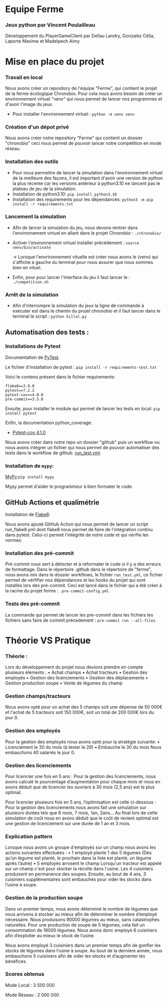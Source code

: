 # Equipe Ferme

### Jeux python par Vincent Poulailleau
Développement du PlayerGameClient par Dellau Landry, Gonzalez Célia, Laporte Maxime et Madelpech Aimy

# Mise en place du projet
### Travail en local

Nous avons créer un repository de l'équipe "Ferme", qui contient le projet de la ferme écologique Chronobio.
Pour cela nous avons besoin de créer un environnement virtuel "venv" qui nous permet de lancer nos programmes et d'avoir l'image du jeux.

- Pour installer l'environnement virtuel : `python -m venv venv`

### Création d'un dépot privé

Nous avons créer notre repository "Ferme" qui contient un dossier "chronobio" ceci nous permet de pouvoir lancer notre compétition en mode réseau.

### Installation des outils
- Pour nous permettre de lancer la simulation dans l'environnement virtuel de la meilleure des façons, il est important d'avoir une version de python la plus récente car les versions antérieur à python3.10 ne lancent pas le plateau de jeu de la simulation.
- Installation de python3.10: `pip install python3.10`
- Installation des requirements pour les dépendances: `python3 -m pip install -r requirements.txt`

### Lancement la simulation

- Afin de lancer la simulation du jeu, nous devons rentrer dans l'environnement virtuel en allant dans le projet Chronobio : `./chronobio/`

- Activer l'environnement virtuel installer précédement : `source venv/bin/activate`

    -> Lorsque l'envrironnement vituelle est créer nous avons le (venv) qui s'affiche à gauche du terminal pour nous assurer que nous sommes bien en vituel.

- Enfin, pour pour lancer l'interface du jeu il faut lancer le : `./competition.sh`

### Arrêt de la simulation
- Afin d'interrompre la simulation du jeux la ligne de commande à exécuter est dans le chemin du projet chronobio et il faut lancer dans le terminal le script : `python killal.py`

## Automatisation des tests :

### Installations de Pytest

Documentation de [PyTest](https://pypi.org/project/pytest/).

Le fichier d'installation de pytest :
`pip install -r requirements-test.txt`

Voici le contenu présent dans le fichier requirements:
```
flake8==3.9.0
pytest==7.2.2
pytest-cov==4.0.0
pre-commit==3.5.0
```

Ensuite, pour installer le module qui permet de lancer les tests en local:
`pip install pytest`

Enfin, la documentation python_coverage:

- [Pytest-cov 4.1.0 ](https://pypi.org/project/pytest-cov/)

Nous avons créer dans notre repo un dossier "github" puis un workflow ou nous avons intégrer un fichier qui nous permet de pouvoir automatiser des tests dans le workflow de github.
[run_test.yml](/.github/workflows/run_test.yml).



### Installation de `mypy`:

[MyPy](https://pypi.org/project/mypy/):`pip install mypy`

Mypy permet d'aider le programmeur à bien formater le code.

##  GitHub Actions et qualimétrie

Installation de [Flake8](https://flake8.pycqa.org/en/latest/):

Nous avons ajouté GitHub Action qui nous permet de lancer un script run_flake8.yml dont flake8 nous permet de faire de l'intégration continu dans pytest.
Celui-ci permet l'intégrité de notre code et qui vérifie les normes:


### Installation des pré-commit
Pré-commit nous sert à détecter et à reformater le code si il y a des erreurs de formattage.
Dans le répertoire .github dans le répertoire de "ferme", nous avons mis dans le dossier workflows, le fichier `run_test.yml`, ce fichier permet de vérfifier nos dépendances et les hooks du projet qui sont installés lors des pré-commit.
Ceci est lancé dans le fichier qui a été créer à la racine du projet ferme : `.pre-commit-config.yml`.

### Tests des pré-commit

La commande qui permet de lancer les pre-commit dans les fichiers les fichiers sans faire de commit précedement : `pre-commit run --all-files`



# Théorie VS Pratique

### Théorie :

Lors du développement du projet nous devions prendre en compte plusieurs éléments :
    • Achat champs
    • Achat tracteurs
    • Gestion des employés
    • Gestion des licenciements
    • Gestion des déplacements
    • Gestion production soupe
    • Vente de légumes du champ

### Gestion champs/tracteurs
Nous avons opté pour un achat des 5 champs soit une dépense de 50 000€ et l'achat de 5 tracteurs soit 150 000€, soit un total de 200 000€ lors du jour 0.

### Gestion des employés
Pour la gestion des employés nous avons opté pour la stratégie suivante:
    • Licenciement le 30 du mois (à tester le 29)
    • Embauche le 30 du mois
Nous embauchons 40 salariés le jour 0.

### Gestion des licenciements
Pour licencier une fois en 5 ans :
Pour la gestion des licenciements, nous avons calculé le pourcentage d’augmentation pour chaque mois et nous en avons déduit que de licencier les ouvriers à 30 mois (2,5 ans) est le plus optimal.

Pour licencier plusieurs fois en 5 ans, l’optimisation est celle ci-dessous :
Pour la gestion des licenciements nous avons fait une simulation sur plusieurs durées tels que 6 mois, 7 mois, 1an, 2ans... Au final lors de cette simulation de coût nous en avons déduit que le coût de revient optimal est une gestion de licenciement sur une durée de 1 an et 3 mois.

### Explication pattern
Lorsque nous avons un groupe d'employés sur un champ nous avons les actions suivantes effectuées :
    • 1 employé plante 1 des 5 légumes (Dès qu’un légume est planté, le prochain dans la liste est planté, un légume après l’autre)
    • 5 employés arrosent le champ
Lorsqu'un tracteur est appelé sur un champ c'est pour stocker la récolte dans l'usine. Les 4 cuisiniers produisent en permanence des soupes. Ensuite, au bout de 4 ans, 3 cuisiniers supplémentaires sont embauchés pour vider les stocks dans l’usine à soupe.

### Gestion de la production soupe
Dans un premier temps, nous avons déterminé le nombre de légumes que nous arrivons à stocker au mieux afin de déterminer le nombre d’employé nécessaire. Nous produisons 90000 légumes au mieux, sans catastrophes naturelles. Pour une production de soupe de 5 légumes, cela fait un consommation de 18000 légumes. Nous avons donc employé 6 cuisiniers afin d’exploiter au mieux le stock de l’usine.

Nous avons employé 3 cuisiniers dans un premier temps afin de gonfler les stocks de légumes dans l’usine à soupe. Au bout de la dernière année, nous embauchons 5 cuisiniers afin de vider les stocks et d’augmenter les bénéfices.

### Scores obtenus
Mode Local : 3 500 000

Mode Réseau : 2 000 000
